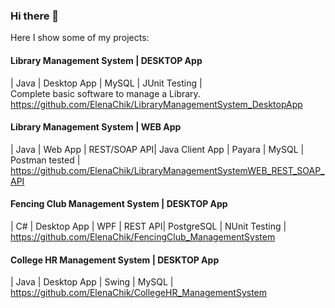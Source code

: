 ### Hi there 👋
Here I show some of my projects:

#### Library Management System | DESKTOP App
| Java | Desktop App | MySQL | JUnit Testing |  <br/>
Complete basic software to manage a Library. <br/>
 https://github.com/ElenaChik/LibraryManagementSystem_DesktopApp 

#### Library Management System | WEB App 
| Java | Web App | REST/SOAP API| Java Client App | Payara | MySQL | Postman tested | <br/>
https://github.com/ElenaChik/LibraryManagementSystemWEB_REST_SOAP_API 

#### Fencing Club Management System | DESKTOP App
| C# | Desktop App | WPF | REST API| PostgreSQL | NUnit Testing | <br/>
https://github.com/ElenaChik/FencingClub_ManagementSystem 

#### College HR Management System | DESKTOP App
| Java | Desktop App | Swing | MySQL |  <br/>
https://github.com/ElenaChik/CollegeHR_ManagementSystem 


<!--
**ElenaChik/ElenaChik** is a ✨ _special_ ✨ repository because its `README.md` (this file) appears on your GitHub profile.

Here are some ideas to get you started:

- 🔭 I’m currently working on ...
- 🌱 I’m currently learning ...
- 👯 I’m looking to collaborate on ...
- 🤔 I’m looking for help with ...
- 💬 Ask me about ...
- 📫 How to reach me: ...
- 😄 Pronouns: ...
- ⚡ Fun fact: ...
-->
